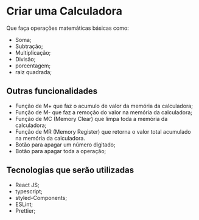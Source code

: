 # Criar uma Calculadora

Que faça operações matemáticas básicas como:

- Soma;
- Subtração;
- Multiplicação;
- Divisão;
- porcentagem;
- raiz quadrada;

## Outras funcionalidades

- Função de M+ que faz o acumulo de valor da memória da calculadora;
- Função de M- que faz a remoção do valor na memória da calculadora;
- Função de MC (Memory Clear) que limpa toda a memória da calculadora;
- Função de MR (Memory Register) que retorna o valor total acumulado na memória da calculadora.
- Botão para apagar um número digitado;
- Botão para apagar toda a operação;

## Tecnologias que serão utilizadas

- React JS;
- typescript;
- styled-Components;
- ESLint;
- Prettier;

